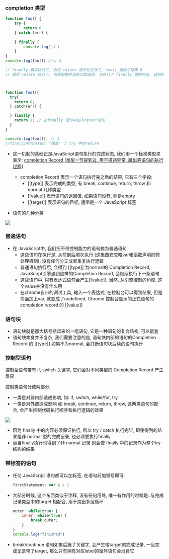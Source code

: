 ### completion 类型

```JavaScript
function foo() {
	try {
        return 0
    } catch (err) {
        
    } finally {
     	console.log('a')   
    }
}
console.log(foo()) //a, 0

// finally 确实执行了, 而且 return 语句也生效了, foo() 返回了结果 0
// 虽然 return 执行了, 但是函数并没有立即返回, 又执行了 finally 里的内容, 这样的行为违背了很多人的直觉



function foo(){
  try{
    return 0;
  } catch(err) {

  } finally {
    return 1; // 在finally 语句中加入return语句
  }
}

console.log(foo()); // 1
//finally中的return "覆盖" 了 try 中的return
```

+ 这一机制的基础正是JavaScript语句执行的完成状态, 我们用一个标准类型来表示:  <u>completion Record (类型一节提到过, 用于描述异常, 跳出等语句的执行过程)</u>
  + completion Record 表示一个语句执行完之后的结果, 它有三个字段: 
    + [[type]] 表示完成的类型, 有 break, continue, return, throw 和 normal 几种类型
    + [[value]] 表示语句的返回值, 如果语句没有, 则是empty
    + [[target]] 表示语句的目标, 通常是一个 JavaScript 标签



+ 语句的几种分类

![](../imgs/语句分类.webp)



### 普通语句

+ 在 JavaScript中, 我们把不带控制能力的语句称为普通语句
  + 这些语句在执行是, 从前到后顺次执行 (这里西安忽略var和函数声明的预处理机制), 没有任何分支或者重复执行逻辑
  + 普通语句执行后, 会得到 [[type]] 为normal的 Completion Record, JavaScript引擎遇到这样的Completion Record, 会继续执行下一条语句
  + 这些语句中, 只有表达式语句会产生[[value]], 当然, 从引擎控制的角度, 这个value并没有什么用
  + 在chrome自带的调试工具, 输入一个表达式, 在控制台可以得到结果, 但是前面加上var, 就变成了undefined, Chrome 控制台显示的正式语句的completion record 的 [[value]]



### 语句块

+ 语句块就是那大括号括起来的一组语句, 它是一种语句的复合结构, 可以嵌套 
+ 语句块本身并不复杂, 我们需要注意的是, 语句块内部的语句的Completion Record 的 [[type]] 如果不为normal, 会打断语句块后续的语句执行



### 控制型语句

控制型语句带有 if, switch 关键字, 它们会对不同类型的 Completion Record 产生反应

控制类语句分成两部分, 

+ 一类是对器内部造成影响, 如: if, switch, while/for, try
+ 一类是对外部造成影响 如 break, continue, return, throw, 这两类语句的配合, 会产生控制代码执行顺序和执行逻辑的效果

![](../imgs/控制语句组合.webp)



+ 因为 finally 中的内容必须保证执行, 所以 try / catch 执行完毕, 即使得到的结果是非 normal 型的完成记录, 也必须要执行finally
+ 而当finally执行也得到了非 normal 记录 则会使 finally 中的记录作为整个try结构的结果





### 带标签的语句

+ 任何 JavaScript 语句都可以加标签, 在语句前加冒号即可: 

  ```javascript
  firstStatement: var i = 1
  ```

+ 大部分时候, 这个东西类似于注释, 没有任何用处, 唯一有作用的时候是: 与完成记录类型中的target 相配合, 用于跳出多层循环

  ```javascript
  outer: while(true) {
      inner: while(true) {
          break outer;
      }
  }
  console.log("finished")
  ```

+ break/continue 语句如果后跟了关键字, 会产生带target的完成记录, 一旦完成记录带了target, 那么只有拥有对应label的循环语句会消费它

